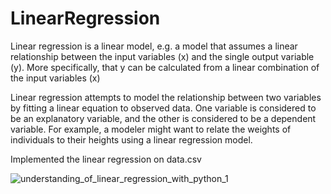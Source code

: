 # LinearRegression

Linear regression is a linear model, e.g. a model that assumes a linear relationship between the input variables (x) and the single output variable (y). More specifically, that y can be calculated from a linear combination of the input variables (x)

Linear regression attempts to model the relationship between two variables by fitting a linear equation to observed data. One variable is considered to be an explanatory variable, and the other is considered to be a dependent variable. For example, a modeler might want to relate the weights of individuals to their heights using a linear regression model.

Implemented the linear regression on data.csv

![understanding_of_linear_regression_with_python_1](https://user-images.githubusercontent.com/43826500/111772762-3db9dd00-88d3-11eb-99f6-435db4c3fe16.png)

